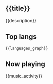 <!-- deno-fmt-ignore-file -->
## {{title}}

{{description}}


## Top langs

```
{{languages_graph}}
```


## Now playing

{{music_activity}}

